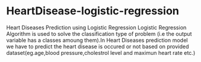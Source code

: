 # HeartDisease-logistic-regression
Heart Diseases Prediction using Logistic Regression
Logistic Regression Algorithm is used to solve the classification type of problem (i.e the output variable has a classes amoung them).In Heart Diseases prediction model we have to predict the heart disease is occured or not based on provided dataset(eg.age,blood pressure,cholestrol level and maximun heart rate etc.)
